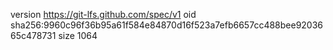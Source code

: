 version https://git-lfs.github.com/spec/v1
oid sha256:9960c96f36b95a61f584e84870d16f523a7efb6657cc488bee9203665c478731
size 1064
